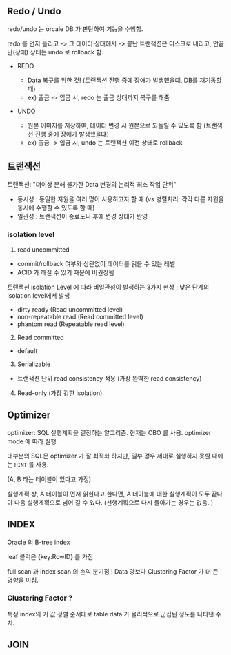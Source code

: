 ## Redo / Undo

redo/undo 는 orcale DB 가 판단하여 기능을 수행함.

redo 를 먼저 돌리고 -> 그 데이터 상태에서 -> 끝난 트랜잭션은 디스크로 내리고, 안끝난(장애) 상태는 undo 로 rollback 함.

- REDO

  - Data 복구를 위한 것! (트랜잭션 진행 중에 장애가 발생했을떄, DB를 재기동할 때)
  - ex) 출금 -> 입금 시, redo 는 출금 상태까지 복구를 해줌

- UNDO

  - 원본 이미지를 저장하여, 데이터 변경 시 원본으로 되돌릴 수 있도록 함 (트랜잭션 진행 중에 장애가 발생했을떄)
  - ex) 출금 -> 입금 시, undo 는 트랜잭션 이전 상태로 rollback

## 트랜잭션

트랜잭션: "더이상 분해 불가한 Data 변경의 논리적 최소 작업 단위"

- 동시성 : 동일한 자원을 여러 명이 사용하고자 할 때
  (vs 병렬처리: 각각 다른 자원을 동시에 수행할 수 있도록 할 때)
- 일관성 : 트랜잭션이 종료도니 후에 변경 상태가 반영

### isolation level

1. read uncommitted

- commit/rollback 여부와 상관없이 데이터를 읽을 수 있는 레벨
- ACID 가 깨질 수 있기 때문에 비권장됨

트랜잭션 isolation Level 에 따라 비일관성이 발생하는 3가지 현상
; 낮은 단계의 isolation level에서 발생

- dirty ready (Read uncommitted level)
- non-repeatable read (Read committed level)
- phantom read (Repeatable read level)

2. Read committed

- default

3. Serializable

- 트랜잭션 단위 read consistency 적용 (가장 완벽한 read consistency)

4. Read-only (가장 강한 isolation)

## Optimizer

optimizer: SQL 실행계획을 결정하는 알고리즘. 현재는 CBO 를 사용. optimizer mode 에 따라 실행.

대부분의 SQL문 optimizer 가 잘 최적화 하지만, 일부 경우 제대로 실행하지 못할 때에는 `HINT` 를 사용.

(A, B 라는 테이블이 있다고 가정)

실행계획 상, A 테이블이 먼저 읽힌다고 한다면, A 테이블에 대한 실행계획이 모두 끝나야 다음 실행계획으로 넘어 갈 수 있다. (선행계획으로 다시 돌아가는 경우는 없음. )

## INDEX

Oracle 의 B-tree index

leaf 블럭은 {key:RowID} 를 가짐

full scan 과 index scan 의 손익 분기점 !
Data 양보다 Clustering Factor 가 더 큰 영향을 미침.

### Clustering Factor ?

특정 index의 키 값 정렬 순서대로 table data 가 물리적으로 군집된 정도를 나타낸 수치.

## JOIN
